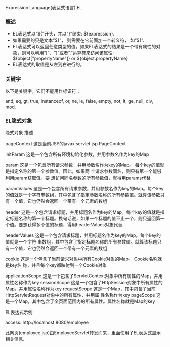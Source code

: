 Expression Language(表达式语言):EL

### 概述

* EL表达式以“${”开头，并以“}”结束: ${expression}.
* 如果需要的只是文本“${”， 则需要在它前面加一个转义符， 如“\${”.
* EL表达式可以返回任意类型的值。如果EL表达式的结果是一个带有属性的对
象，则可以利用“[”、“]”或者“.”运算符来访问该属性: ${object["propertyName"]} or ${object.propertyName}
* EL表达式的取值是从左到右进行的。

### 关键字

以下是关键字，它们不能用作标识符：

and, eq, gt, true, instanceof, or, ne, le, false, 
empty, not, lt, ge, null, div, mod.

### EL隐式对象

隐式对象            描述

pageContext     这是当前JSP的javax.servlet.jsp.PageContext

initParam       这是一个包含所有环境初始化参数，并用参数名作为key的Map

param           这是一个包含所有请求参数，并用参数名作为key的Map。
                每个key的值就是指定名称的第一个参数值。因此，如果两
                个请求参数同名，则只有第一个能够利用param获取值。要
                想访问同名参数的所有参数值，就得用params代替

paramValues     这是一个包含所有请求参数，并用参数名作为key的Map。每个key的值就是一个字符串数组，其中包含了指定参数名称的所有参数值。就算该参数只有一个值，它也仍然会返回一个带有一个元素的数组

header          这是一个包含请求标题，并用标题名作为key的Map。每个key的值就是指定标题名称的第一个标题。换句话说，如果一个标题的值不止一个，则只返回第一个值。要想获得多个值的标题，得用headerValues对象代替

headerValues    这是一个包含请求标题，并用标题名作为key的Map。每个key的值就是一个字符
                串数组，其中包含了指定标题名称的所有参数值。就算该标题只有一个值，它也仍然会返回一个带有一个元素的数组

cookie          这是一个包含了当前请求对象中所有Cookie对象的Map。 Cookie名称就是key名
                称，并且每个key都映射到一个Cookie对象
                
applicationScope 这是一个包含了ServletContext对象中所有属性的Map，并用属性名称作为key
sessionScope 这是一个包含了HttpSession对象中所有属性的Map，并用属性名称作为key
requestScope 这是一个Map，其中包含了当前HttpServletRequest对象中的所有属性，并用属
性名称作为key
pageScope 这是一个Map，其中包含了全页面范围内的所有属性。属性名称就是Map的key

EL表达式示例

access: http://localhost:8080/employee

此网页(employee.jsp)由EmployeeServlet转发而来，里面使用了EL表达式显示相关信息.

